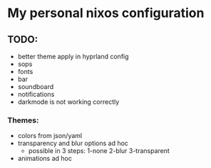 # My personal nixos configuration

## TODO:
- better theme apply in hyprland config
- sops
- fonts
- bar
- soundboard
- notifications
- darkmode is not working correctly

### Themes:

- colors from json/yaml
- transparency and blur options ad hoc
    - possible in 3 steps: 1-none 2-blur 3-transparent
- animations ad hoc
